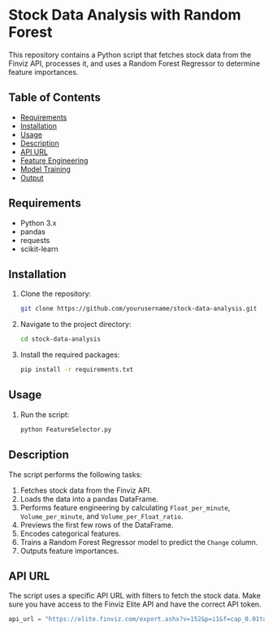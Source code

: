 # Stock Data Analysis with Random Forest

This repository contains a Python script that fetches stock data from the Finviz API, processes it, and uses a Random Forest Regressor to determine feature importances.

## Table of Contents

- [Requirements](#requirements)
- [Installation](#installation)
- [Usage](#usage)
- [Description](#description)
- [API URL](#api-url)
- [Feature Engineering](#feature-engineering)
- [Model Training](#model-training)
- [Output](#output)

## Requirements

- Python 3.x
- pandas
- requests
- scikit-learn

## Installation

1. Clone the repository:
    ```sh
    git clone https://github.com/yourusername/stock-data-analysis.git
    ```
2. Navigate to the project directory:
    ```sh
    cd stock-data-analysis
    ```
3. Install the required packages:
    ```sh
    pip install -r requirements.txt
    ```

## Usage

1. Run the script:
    ```sh
    python FeatureSelector.py
    ```

## Description

The script performs the following tasks:
1. Fetches stock data from the Finviz API.
2. Loads the data into a pandas DataFrame.
3. Performs feature engineering by calculating `Float_per_minute`, `Volume_per_minute`, and `Volume_per_Float_ratio`.
4. Previews the first few rows of the DataFrame.
5. Encodes categorical features.
6. Trains a Random Forest Regressor model to predict the `Change` column.
7. Outputs feature importances.

## API URL

The script uses a specific API URL with filters to fetch the stock data. Make sure you have access to the Finviz Elite API and have the correct API token.

```python
api_url = "https://elite.finviz.com/export.ashx?v=152&p=i1&f=cap_0.01to,geo_usa|china|france|europe|australia|belgium|canada|chinahongkong|germany|hongkong|iceland|japan|newzealand|ireland|netherlands|norway|singapore|southkorea|sweden|taiwan|unitedarabemirates|unitedkingdom|switzerland|spain,sh_curvol_o1000,sh_price_u50,sh_relvol_o5,ta_change_u&ft=4&o=-change&ar=10&c=0,1,2,6,25,85,30,31,84,61,63,64,67,65,66&auth=YOUR_API_TOKEN"
